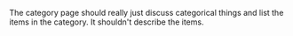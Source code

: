 The category page should really just discuss categorical things and list
the items in the category. It shouldn't describe the items.
